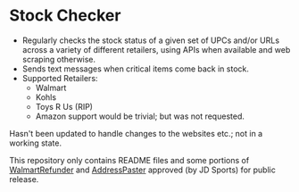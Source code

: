 # Stock Checker

* Regularly checks the stock status of a given set of UPCs and/or URLs across a variety of different retailers, using APIs when available and web scraping otherwise.
* Sends text messages when critical items come back in stock.
* Supported Retailers:
  * Walmart
  * Kohls
  * Toys R Us (RIP)
  * Amazon support would be trivial; but was not requested.

Hasn't been updated to handle changes to the websites etc.; not in a working state.

This repository only contains README files and some portions of [WalmartRefunder](https://github.com/Patricol/JDSports-public/tree/master/WalmartRefunder#walmartrefunder) and [AddressPaster](https://github.com/Patricol/JDSports-public/tree/master/AddressPaster#address-paster) approved (by JD Sports) for public release.
